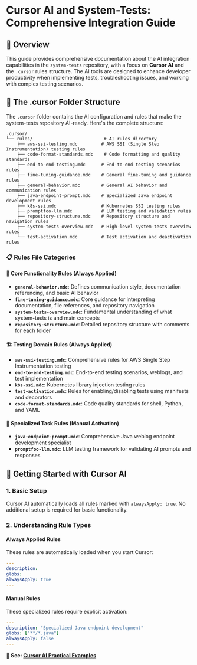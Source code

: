 # Cursor AI and System-Tests: Comprehensive Integration Guide

## 🎯 Overview

This guide provides comprehensive documentation about the AI integration capabilities in the `system-tests` repository, with a focus on **Cursor AI** and the `.cursor` rules structure. The AI tools are designed to enhance developer productivity when implementing tests, troubleshooting issues, and working with complex testing scenarios.

## 📁 The .cursor Folder Structure

The `.cursor` folder contains the AI configuration and rules that make the system-tests repository AI-ready. Here's the complete structure:

```
.cursor/
└── rules/                           # AI rules directory
    ├── aws-ssi-testing.mdc         # AWS SSI (Single Step Instrumentation) testing rules
    ├── code-format-standards.mdc    # Code formatting and quality standards
    ├── end-to-end-testing.mdc      # End-to-end testing scenarios rules
    ├── fine-tuning-guidance.mdc    # General fine-tuning and guidance rules
    ├── general-behavior.mdc        # General AI behavior and communication rules
    ├── java-endpoint-prompt.mdc    # Specialized Java endpoint development rules
    ├── k8s-ssi.mdc                 # Kubernetes SSI testing rules
    ├── promptfoo-llm.mdc           # LLM testing and validation rules
    ├── repository-structure.mdc    # Repository structure and navigation rules
    ├── system-tests-overview.mdc   # High-level system-tests overview rules
    └── test-activation.mdc         # Test activation and deactivation rules
```

### 📋 Rules File Categories

#### 🔧 **Core Functionality Rules** (Always Applied)
- **`general-behavior.mdc`**: Defines communication style, documentation referencing, and basic AI behavior
- **`fine-tuning-guidance.mdc`**: Core guidance for interpreting documentation, file references, and repository navigation
- **`system-tests-overview.mdc`**: Fundamental understanding of what system-tests is and main concepts
- **`repository-structure.mdc`**: Detailed repository structure with comments for each folder

#### 🏗️ **Testing Domain Rules** (Always Applied)
- **`aws-ssi-testing.mdc`**: Comprehensive rules for AWS Single Step Instrumentation testing
- **`end-to-end-testing.mdc`**: End-to-end testing scenarios, weblogs, and test implementation
- **`k8s-ssi.mdc`**: Kubernetes library injection testing rules
- **`test-activation.mdc`**: Rules for enabling/disabling tests using manifests and decorators
- **`code-format-standards.mdc`**: Code quality standards for shell, Python, and YAML

#### 🎯 **Specialized Task Rules** (Manual Activation)
- **`java-endpoint-prompt.mdc`**: Comprehensive Java weblog endpoint development specialist
- **`promptfoo-llm.mdc`**: LLM testing framework for validating AI prompts and responses

## 🚀 Getting Started with Cursor AI

### 1. Basic Setup
Cursor AI automatically loads all rules marked with `alwaysApply: true`. No additional setup is required for basic functionality.

### 2. Understanding Rule Types

#### Always Applied Rules
These rules are automatically loaded when you start Cursor:
```yaml
---
description:
globs:
alwaysApply: true
---
```

#### Manual Rules
These specialized rules require explicit activation:
```yaml
---
description: "Specialized Java endpoint development"
globs: ["**/*.java"]
alwaysApply: false
---
```

**📖 See: [Cursor AI Practical Examples](cursor-practical-examples.md)**

